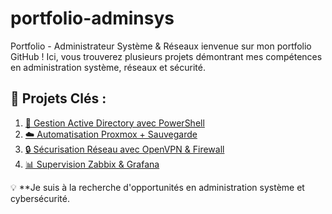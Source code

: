 # portfolio-adminsys
Portfolio - Administrateur Système &amp; Réseaux
ienvenue sur mon portfolio GitHub ! Ici, vous trouverez plusieurs projets démontrant mes compétences en administration système, réseaux et sécurité.

## 🔹 Projets Clés :
1. [💼 Gestion Active Directory avec PowerShell](https://github.com/Sen360/windows-administration.git)  
2. [☁️ Automatisation Proxmox + Sauvegarde](https://github.com/mon-profil/virtualisation-proxmox)  
3. [🔒 Sécurisation Réseau avec OpenVPN & Firewall](https://github.com/mon-profil/networking-firewall)  
4. [📊 Supervision Zabbix & Grafana](https://github.com/mon-profil/monitoring-supervision)  

💡 **Je suis à la recherche d'opportunités en administration système et cybersécurité. 

